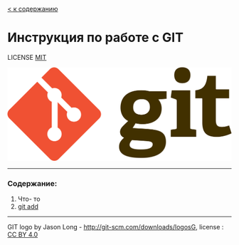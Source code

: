 [ < к содержанию](readme.md)

# Инструкция по работе с GIT

LICENSE [MIT](./license.md)

![git-logo](./Assets/Git-logo.png)


---
### Содержание:

1. Что- то
2. [git add](/add.md)
---

GIT logo by Jason Long - http://git-scm.com/downloads/logosG,
license :  [CC BY 4.0](https://creativecommons.org/licenses/by/4.0/)
